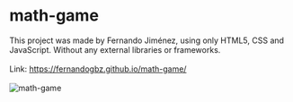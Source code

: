 # math-game
This project was made by Fernando Jiménez, using only HTML5, CSS and JavaScript. Without any external libraries or frameworks.
<br>
<br>
Link: https://fernandogbz.github.io/math-game/
<br>
<br>
![math-game](https://user-images.githubusercontent.com/112293116/228252083-db6623f9-bec0-4493-b459-315fe5cf71f1.png)
